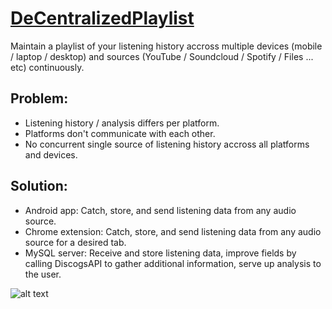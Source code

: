 # [DeCentralizedPlaylist](http://decentralizedplaylist.com/)
Maintain a playlist of your listening history accross multiple devices (mobile / laptop / desktop) and sources (YouTube / Soundcloud / Spotify / Files ... etc) continuously. 

## Problem:
- Listening history / analysis differs per platform.
- Platforms don't communicate with each other.
- No concurrent single source of listening history accross all platforms and devices.

## Solution:
- Android app: Catch, store, and send listening data from any audio source.
- Chrome extension: Catch, store, and send listening data from any audio source for a desired tab.
- MySQL server: Receive and store listening data, improve fields by calling DiscogsAPI to gather additional information, serve up analysis to the user.

![alt text](https://i.imgur.com/aUXX0In.jpg)
